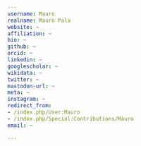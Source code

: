 ```yaml
---
username: Mauro
realname: Mauro Pala
website: ~
affiliation: ~
bio: ~
github: ~
orcid: ~
linkedin: ~
googlescholar: ~
wikidata: ~
twitter: ~
mastodon-url: ~
meta: ~
instagram: ~
redirect_from:
- /index.php/User:Mauro
- /index.php/Special:Contributions/Mauro
email: ~

---
```

